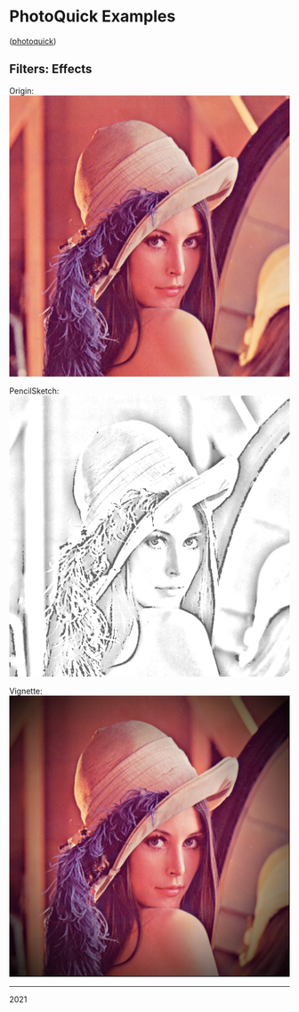 # PhotoQuick Examples

([photoquick](https://github.com/ImageProcessing-ElectronicPublications/photoquick))

## Filters: Effects

Origin:  
![orig](../../../orig/lena.png)

PencilSketch:  
![colorbalance](./lena.pencil.png)

Vignette:  
![vignette](./lena.vignette.png)

----

2021
